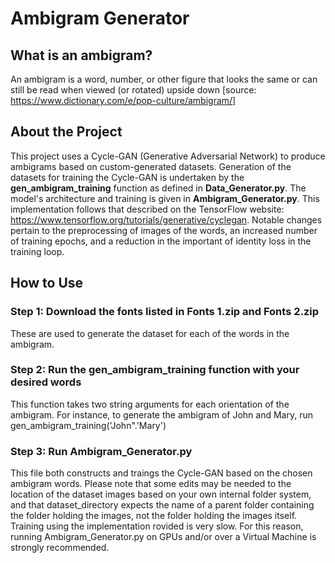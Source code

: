 # Ambigram Generator

## What is an ambigram?
An ambigram is a word, number, or other figure that looks the same or can still be read when viewed (or rotated) upside down [source: https://www.dictionary.com/e/pop-culture/ambigram/]

## About the Project
This project uses a Cycle-GAN (Generative Adversarial Network) to produce ambigrams based on custom-generated datasets. Generation of the datasets for training the Cycle-GAN is undertaken by the **gen_ambigram_training** function as defined in **Data_Generator.py**. The model's architecture and training is given in **Ambigram_Generator.py**.
This implementation follows that described on the TensorFlow website: https://www.tensorflow.org/tutorials/generative/cyclegan. Notable changes pertain to the preprocessing of images of the words, an increased number of training epochs, and a reduction in the important of identity loss in the training loop.

## How to Use
### Step 1: Download the fonts listed in Fonts 1.zip and Fonts 2.zip
These are used to generate the dataset for each of the words in the ambigram.
### Step 2: Run the gen_ambigram_training function with your desired words
This function takes two string arguments for each orientation of the ambigram. For instance, to generate the ambigram of John and Mary, run gen_ambigram_training('John".'Mary')
### Step 3: Run Ambigram_Generator.py
This file both constructs and traings the Cycle-GAN based on the chosen ambigram words. Please note that some edits may be needed to the location of the dataset images based on your own internal folder system, and that dataset_directory expects the name of a parent folder containing the folder holding the images, not the folder holding the images itself.
Training using the implementation rovided is very slow. For this reason, running Ambigram_Generator.py on GPUs and/or over a Virtual Machine is strongly recommended. 
